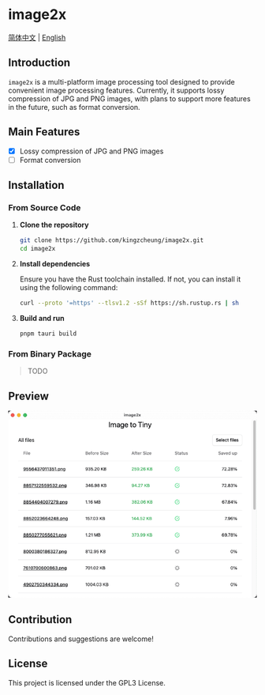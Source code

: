 # image2x
[简体中文](./README_CN.md) | [English](./README.md)

## Introduction

`image2x` is a multi-platform image processing tool designed to provide convenient image processing features. Currently, it supports lossy compression of JPG and PNG images, with plans to support more features in the future, such as format conversion.

## Main Features

- [x] Lossy compression of JPG and PNG images
- [ ] Format conversion

## Installation

### From Source Code

1. **Clone the repository**

   ```sh
   git clone https://github.com/kingzcheung/image2x.git
   cd image2x
   ```

2. **Install dependencies**

   Ensure you have the Rust toolchain installed. If not, you can install it using the following command:

   ```sh
   curl --proto '=https' --tlsv1.2 -sSf https://sh.rustup.rs | sh
   ```

3. **Build and run**

   ```sh
   pnpm tauri build
   ```

### From Binary Package

> TODO


## Preview

![Preview](data/screenshot-20241126-174559.png)

## Contribution

Contributions and suggestions are welcome! 

## License

This project is licensed under the GPL3 License.


